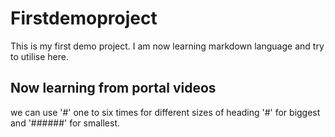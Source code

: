 # Firstdemoproject
This is my first demo project.
I am now learning markdown language and try to utilise here.
## Now learning from portal videos
we can use '#' one to six times for different sizes of heading '#' for biggest and '######' for smallest.
